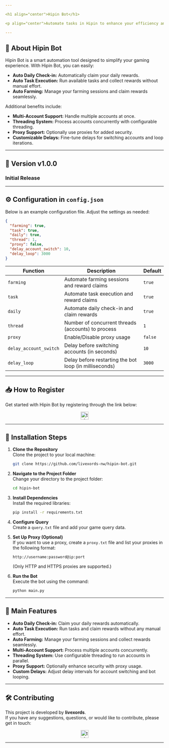 ```yaml
---

<h1 align="center">Hipin Bot</h1>

<p align="center">Automate tasks in Hipin to enhance your efficiency and maximize your results!</p>

---
```


## 🚀 About Hipin Bot

Hipin Bot is a smart automation tool designed to simplify your gaming experience. With Hipin Bot, you can easily:

- **Auto Daily Check-in:** Automatically claim your daily rewards.
- **Auto Task Execution:** Run available tasks and collect rewards without manual effort.
- **Auto Farming:** Manage your farming sessions and claim rewards seamlessly.

Additional benefits include:

- **Multi-Account Support:** Handle multiple accounts at once.
- **Threading System:** Process accounts concurrently with configurable threading.
- **Proxy Support:** Optionally use proxies for added security.
- **Customizable Delays:** Fine-tune delays for switching accounts and loop iterations.

---

## 🌟 Version v1.0.0

### Initial Release

---

## ⚙️ Configuration in `config.json`

Below is an example configuration file. Adjust the settings as needed:

```json
{
  "farming": true,
  "task": true,
  "daily": true,
  "thread": 1,
  "proxy": false,
  "delay_account_switch": 10,
  "delay_loop": 3000
}
```

| **Function**           | **Description**                                        | **Default** |
| ---------------------- | ------------------------------------------------------ | ----------- |
| `farming`              | Automate farming sessions and reward claims            | `true`      |
| `task`                 | Automate task execution and reward claims              | `true`      |
| `daily`                | Automate daily check-in and claim rewards              | `true`      |
| `thread`               | Number of concurrent threads (accounts) to process     | `1`         |
| `proxy`                | Enable/Disable proxy usage                             | `false`     |
| `delay_account_switch` | Delay before switching accounts (in seconds)           | `10`        |
| `delay_loop`           | Delay before restarting the bot loop (in milliseconds) | `3000`      |

---

## 📥 How to Register

Get started with Hipin Bot by registering through the link below:

<div align="center">
  <a href="https://t.me/hi_PIN_bot/app?startapp=pAuthDl" target="_blank">
    <img src="https://img.shields.io/static/v1?message=Register&logo=telegram&label=&color=2CA5E0&logoColor=white&style=for-the-badge" height="25" alt="telegram logo" />
  </a>
</div>

---

## 📖 Installation Steps

1. **Clone the Repository**  
   Clone the project to your local machine:

   ```bash
   git clone https://github.com/livexords-nw/hipin-bot.git
   ```

2. **Navigate to the Project Folder**  
   Change your directory to the project folder:

   ```bash
   cd hipin-bot
   ```

3. **Install Dependencies**  
   Install the required libraries:

   ```bash
   pip install -r requirements.txt
   ```

4. **Configure Query**  
   Create a `query.txt` file and add your game query data.

5. **Set Up Proxy (Optional)**  
   If you want to use a proxy, create a `proxy.txt` file and list your proxies in the following format:

   ```
   http://username:password@ip:port
   ```

   (Only HTTP and HTTPS proxies are supported.)

6. **Run the Bot**  
   Execute the bot using the command:

   ```bash
   python main.py
   ```

---

## 🚀 Main Features

- **Auto Daily Check-in:** Claim your daily rewards automatically.
- **Auto Task Execution:** Run tasks and claim rewards without any manual effort.
- **Auto Farming:** Manage your farming sessions and collect rewards seamlessly.
- **Multi-Account Support:** Process multiple accounts concurrently.
- **Threading System:** Use configurable threading to run accounts in parallel.
- **Proxy Support:** Optionally enhance security with proxy usage.
- **Custom Delays:** Adjust delay intervals for account switching and bot looping.

---

## 🛠 Contributing

This project is developed by **livexords**.  
If you have any suggestions, questions, or would like to contribute, please get in touch:

<div align="center">
  <a href="https://t.me/livexordsscript" target="_blank">
    <img src="https://img.shields.io/static/v1?message=Livexords&logo=telegram&label=&color=2CA5E0&logoColor=white&style=for-the-badge" height="25" alt="telegram logo" />
  </a>
</div>

---
